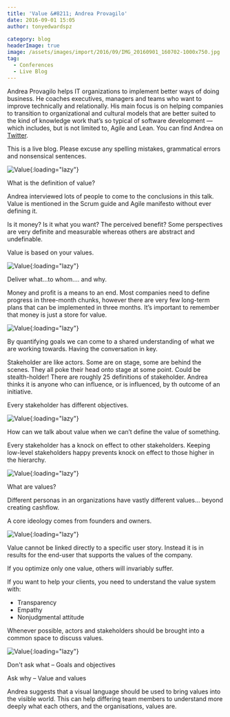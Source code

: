 ```yaml
---
title: 'Value &#8211; Andrea Provagilo'
date: 2016-09-01 15:05
author: tonyedwardspz
  
category: blog
headerImage: true
image: /assets/images/import/2016/09/IMG_20160901_160702-1000x750.jpg
tag:
  - Conferences
  - Live Blog
---
```

<span style="font-weight: 400;">Andrea Provagilo helps IT organizations to implement better ways of doing business. He coaches executives, managers and teams who want to improve technically and relationally. His main focus is on helping companies to transition to organizational and cultural models that are better suited to the kind of knowledge work that’s so typical of software development — which includes, but is not limited to, Agile and Lean. You can find Andrea on </span>[<span style="font-weight: 400;">Twitter</span>](https://twitter.com/andreaprovaglio)<span style="font-weight: 400;">.</span>

<!--more-->

<span style="font-weight: 400;">This is a live blog. Please excuse any spelling mistakes, grammatical errors and nonsensical sentences.</span>

![Value](/assets/images/import/2016/09/IMG_20160901_160702-1000x750.jpg){:loading="lazy"}

What is the definition of value?

Andrea interviewed lots of people to come to the conclusions in this talk. Value is mentioned in the Scrum guide and Agile manifesto without ever defining it.

Is it money? Is it what you want? The perceived benefit? Some perspectives are very definite and measurable whereas others are abstract and undefinable.

Value is based on your values.

![Value](/assets/images/import/2016/09/IMG_20160901_162022-1000x750.jpg){:loading="lazy"}

Deliver what&#8230;to whom&#8230;. and why.

Money and profit is a means to an end. Most companies need to define progress in three-month chunks, however there are very few long-term plans that can be implemented in three months. It&#8217;s important to remember that money is just a store for value.

![Value](/assets/images/import/2016/09/IMG_20160901_162434-1000x750.jpg){:loading="lazy"}

By quantifying goals we can come to a shared understanding of what we are working towards. Having the conversation in key.

Stakeholder are like actors. Some are on stage, some are behind the scenes. They all poke their head onto stage at some point. Could be stealth-holder! There are roughly 25 definitions of stakeholder. Andrea thinks it is anyone who can influence, or is influenced, by th outcome of an initiative.

Every stakeholder has different objectives.

![Value](/assets/images/import/2016/09/IMG_20160901_163030-1000x750.jpg){:loading="lazy"}

How can we talk about value when we can&#8217;t define the value of something.

Every stakeholder has a knock on effect to other stakeholders. Keeping low-level stakeholders happy prevents knock on effect to those higher in the hierarchy.

![Value](/assets/images/import/2016/09/IMG_20160901_163526-1000x750.jpg){:loading="lazy"}

What are values?

Different personas in an organizations have vastly different values&#8230; beyond creating cashflow.

A core ideology comes from founders and owners.

![Value](/assets/images/import/2016/09/IMG_20160901_164756-1000x1333.jpg){:loading="lazy"}

Value cannot be linked directly to a specific user story. Instead it is in results for the end-user that supports the values of the company.

If you optimize only one value, others will invariably suffer.

If you want to help your clients, you need to understand the value system with:

  * Transparency
  * Empathy
  * Nonjudgmental attitude

Whenever possible, actors and stakeholders should be brought into a common space to discuss values.

![Value](/assets/images/import/2016/09/IMG_20160901_165438-1000x750.jpg){:loading="lazy"}

Don't ask what &#8211; Goals and objectives

Ask why &#8211; Value and values

Andrea suggests that a visual language should be used to bring values into the visible world. This can help differing team members to understand more deeply what each others, and the organisations, values are.
